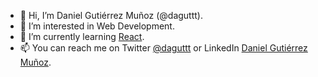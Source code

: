 - 👋 Hi, I’m Daniel Gutiérrez Muñoz (@daguttt).
- 👀 I’m interested in Web Development.
- 🌱 I’m currently learning [React](https://react.dev/).
- 📫 You can reach me on Twitter [@daguttt](https://twitter.com/daguttt) or LinkedIn [Daniel Gutiérrez Muñoz](https://linkedin.com/in/daguttt).
